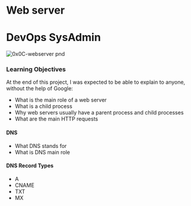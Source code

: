 # Web server
# DevOps    SysAdmin

![0x0C-webserver pnd](https://user-images.githubusercontent.com/68809636/228192869-74f33dfa-8fe7-4f57-a916-4fceeb42b770.jpg)

### Learning Objectives
At the end of this project, I was expected to be able to explain to anyone, without the help of Google:
- What is the main role of a web server
- What is a child process
- Why web servers usually have a parent process and child processes
- What are the main HTTP requests
#### DNS
- What DNS stands for
- What is DNS main role
#### DNS Record Types
- A
- CNAME
- TXT
- MX
